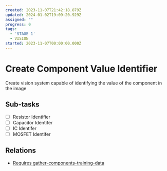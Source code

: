 ```yaml
---
created: 2023-11-07T21:42:18.879Z
updated: 2024-01-02T19:09:20.929Z
assigned: ""
progress: 0
tags:
  - 'STAGE 1'
  - VISION
started: 2023-11-07T00:00:00.000Z
---
```


# Create Component Value Identifier

Create vision system capable of identifying the value of the component in the image

## Sub-tasks

- [ ] Resistor Identifier
- [ ] Capacitor Identifer
- [ ] IC Identifer
- [ ] MOSFET Identifer

## Relations

- [Requires gather-components-training-data](gather-components-training-data.md)

